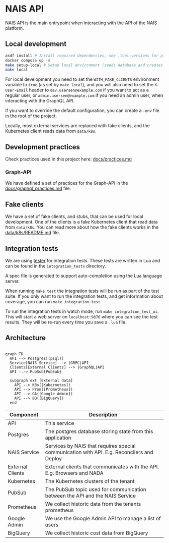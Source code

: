 # NAIS API

NAIS API is the main entrypoint when interacting with the API of the NAIS platform.

## Local development

```bash
asdf install # Install required dependencies, see .tool-versions for plugins used
docker compose up -d
make setup-local # Setup local environment (seeds database and creates pubsub topic)
make local
```

For local development you need to set the `WITH_FAKE_CLIENTS` environment variable to `true` (as set by `make local`),
and you will also need to set the `X-User-Email` header to `dev.usersen@example.com` if you want to act as a regular
user, or `admin.usersen@example.com` if you need an admin user, when interacting with the GraphQL API.

If you want to override the default configuration, you can create a `.env` file in the root of the project.

Locally, most external services are replaced with fake clients, and the Kubernetes client reads data from `data/k8s`.

## Development practices

Check practices used in this project here: [docs/practices.md](docs/practices.md)

### Graph-API

We have defined a set of practices for the Graph-API in the [docs/graphql_practices.md](docs/graphql_practices.md) file.

## Fake clients

We have a set of fake clients, and stubs, that can be used for local development.
One of the clients is a fake Kubernetes client that read data from `data/k8s`.
You can read more about how the fake clients works in the [data/k8s/README.md](data/k8s/README.md) file.

## Integration tests

We are using [tester](https://github.com/nais/tester) for integration tests.
These tests are written in Lua and can be found in the `integration_tests` directory.

A spec file is generated to support auto-completion using the Lua language server.

When running `make test` the integration tests will be run as part of the test suite.
If you only want to run the integration tests, and get information about coverage, you can run `make integration-test`.

To run the integration tests in watch mode, run `make integration_test_ui`.
This will start a web server on `localhost:9876` where you can see the test results.
They will be re-run every time you save a `.lua` file.

## Architecture

```mermaid

graph TD
  API --> Postgres[(psql)]
  Service[NAIS Service] --> |GRPC|API
  Clients[External Clients] --> |GraphQL|API
  API -.-> PubSub{PubSub}

  subgraph ext [External data]
    API --> K8s([Kubernetes])
    API --> Prom([Prometheus])
    API --> GA([Google Admin])
    API --> BQ([BigQuery])
  end
```

| Component        | Description                                                                                |
| ---------------- | ------------------------------------------------------------------------------------------ |
| API              | This service                                                                               |
| Postgres         | The postgres database storing state from this application                                  |
| NAIS Service     | Services by NAIS that requires special communication with API. E.g. Reconcilers and Deploy |
| External Clients | External clients that communicates with the API. E.g. Browsers and NADA                    |
| Kubernetes       | The Kubernetes clusters of the tenant                                                      |
| PubSub           | The PubSub topic used for communication between the API and the NAIS Service               |
| Prometheus       | We collect historic data from the tenants prometheus                                       |
| Google Admin     | We use the Google Admin API to manage a list of users                                      |
| BigQuery         | We collect historic cost data from BigQuery                                                |
